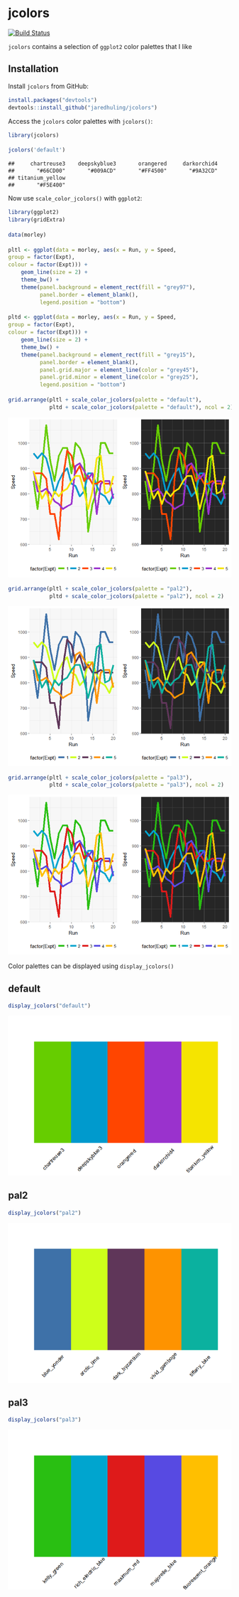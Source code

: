 


# jcolors

[![Build Status](https://travis-ci.org/jaredhuling/jcolors.svg?branch=master)](https://travis-ci.org/jaredhuling/jcolors)

`jcolors` contains a selection of `ggplot2` color palettes that I like

## Installation


Install `jcolors` from GitHub:


```r
install.packages("devtools")
devtools::install_github("jaredhuling/jcolors")
```

Access the `jcolors` color palettes with `jcolors()`:


```r
library(jcolors)

jcolors('default')
```

```
##     chartreuse3    deepskyblue3       orangered     darkorchid4 
##       "#66CD00"       "#009ACD"       "#FF4500"       "#9A32CD" 
## titanium_yellow 
##       "#F5E400"
```


Now use `scale_color_jcolors()` with `ggplot2`:


```r
library(ggplot2)
library(gridExtra)

data(morley)

pltl <- ggplot(data = morley, aes(x = Run, y = Speed,
group = factor(Expt),
colour = factor(Expt))) +
    geom_line(size = 2) +
    theme_bw() +
    theme(panel.background = element_rect(fill = "grey97"),
          panel.border = element_blank(),
          legend.position = "bottom")

pltd <- ggplot(data = morley, aes(x = Run, y = Speed,
group = factor(Expt),
colour = factor(Expt))) +
    geom_line(size = 2) +
    theme_bw() +
    theme(panel.background = element_rect(fill = "grey15"),
          panel.border = element_blank(),
          panel.grid.major = element_line(color = "grey45"),
          panel.grid.minor = element_line(color = "grey25"),
          legend.position = "bottom")

grid.arrange(pltl + scale_color_jcolors(palette = "default"),
             pltd + scale_color_jcolors(palette = "default"), ncol = 2)
```

![](vignettes/unnamed-chunk-3-1.png)<!-- -->

```r
grid.arrange(pltl + scale_color_jcolors(palette = "pal2"),
             pltd + scale_color_jcolors(palette = "pal2"), ncol = 2)
```

![](vignettes/unnamed-chunk-3-2.png)<!-- -->

```r
grid.arrange(pltl + scale_color_jcolors(palette = "pal3"),
             pltd + scale_color_jcolors(palette = "pal3"), ncol = 2)
```

![](vignettes/unnamed-chunk-3-3.png)<!-- -->

Color palettes can be displayed using `display_jcolors()`

## default

```r
display_jcolors("default")
```

![](vignettes/unnamed-chunk-4-1.png)<!-- -->

## pal2

```r
display_jcolors("pal2")
```

![](vignettes/unnamed-chunk-5-1.png)<!-- -->

## pal3

```r
display_jcolors("pal3")
```

![](vignettes/unnamed-chunk-6-1.png)<!-- -->

